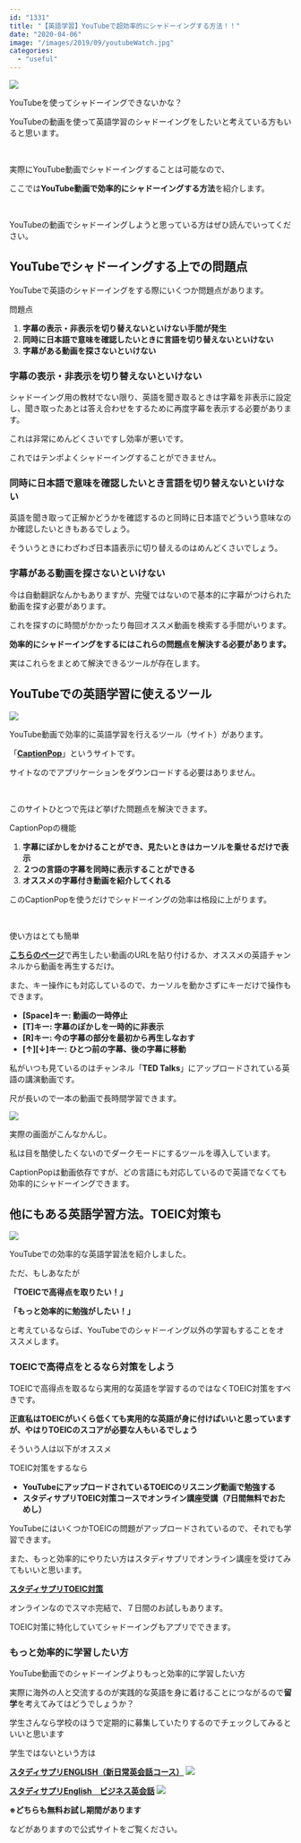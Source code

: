 ```yaml
---
id: "1331"
title: "【英語学習】YouTubeで超効率的にシャドーイングする方法！！"
date: "2020-04-06"
image: "/images/2019/09/youtubeWatch.jpg"
categories: 
  - "useful"
---
```


![](../../assets/images/2020/04/thinking_300x300.png)

YouTubeを使ってシャドーイングできないかな？

YouTubeの動画を使って英語学習のシャドーイングをしたいと考えている方もいると思います。

 

実際にYouTube動画でシャドーイングすることは可能なので、

ここでは**YouTube動画で効率的にシャドーイングする方法**を紹介します。

 

YouTubeの動画でシャドーイングしようと思っている方はぜひ読んでいってください。

## YouTubeでシャドーイングする上での問題点

YouTubeで英語のシャドーイングをする際にいくつか問題点があります。

問題点

1. **字幕の表示・非表示を切り替えないといけない手間が発生**
2. **同時に日本語で意味を確認したいときに言語を切り替えないといけない**
3. **字幕がある動画を探さないといけない**

### 字幕の表示・非表示を切り替えないといけない

シャドーイング用の教材でない限り、英語を聞き取るときは字幕を非表示に設定し、聞き取ったあとは答え合わせをするために再度字幕を表示する必要があります。

これは非常にめんどくさいですし効率が悪いです。

これではテンポよくシャドーイングすることができません。

### 同時に日本語で意味を確認したいとき言語を切り替えないといけない

英語を聞き取って正解かどうかを確認するのと同時に日本語でどういう意味なのか確認したいときもあるでしょう。

そういうときにわざわざ日本語表示に切り替えるのはめんどくさいでしょう。

### 字幕がある動画を探さないといけない

今は自動翻訳なんかもありますが、完璧ではないので基本的に字幕がつけられた動画を探す必要があります。

これを探すのに時間がかかったり毎回オススメ動画を検索する手間がいります。

**効率的にシャドーイングをするにはこれらの問題点を解決する必要があります。**

実はこれらをまとめて解決できるツールが存在します。

## YouTubeでの英語学習に使えるツール

![](../../assets/images/2020/04/captionpop.png)

YouTube動画で効率的に英語学習を行えるツール（サイト）があります。

「[**CaptionPop**](https://www.captionpop.com/?nl=ja&tl=en)」というサイトです。

サイトなのでアプリケーションをダウンロードする必要はありません。

 

このサイトひとつで先ほど挙げた問題点を解決できます。

CaptionPopの機能

1. **字幕にぼかしをかけることができ、見たいときはカーソルを乗せるだけで表示**
2. **２つの言語の字幕を同時に表示することができる**
3. **オススメの字幕付き動画を紹介してくれる**

このCaptionPopを使うだけでシャドーイングの効率は格段に上がります。

 

使い方はとても簡単

[**こちらのページ**](https://www.captionpop.com/search?nl=ja&tl=en)で再生したい動画のURLを貼り付けるか、オススメの英語チャンネルから動画を再生するだけ。

また、キー操作にも対応しているので、カーソルを動かさずにキーだけで操作もできます。

- **\[Space\]キー: 動画の一時停止**
- **\[T\]キー: 字幕のぼかしを一時的に非表示**
- **\[R\]キー: 今の字幕の部分を最初から再生しなおす**
- **\[↑\]\[↓\]キー: ひとつ前の字幕、後の字幕に移動**

私がいつも見ているのはチャンネル「**TED Talks**」にアップロードされている英語の講演動画です。

尺が長いので一本の動画で長時間学習できます。

![](../../assets/images/2020/04/tedtalksoncp.png)

実際の画面がこんなかんじ。

私は目を酷使したくないのでダークモードにするツールを導入しています。

CaptionPopは動画依存ですが、どの言語にも対応しているので英語でなくても効率的にシャドーイングできます。

## 他にもある英語学習方法。TOEIC対策も

![](../../assets/images/2020/04/language-en.jpg)

YouTubeでの効率的な英語学習法を紹介しました。

ただ、もしあなたが

**「TOEICで高得点を取りたい！」**

**「もっと効率的に勉強がしたい！」**

と考えているならば、YouTubeでのシャドーイング以外の学習もすることをオススメします。

### TOEICで高得点をとるなら対策をしよう

TOEICで高得点を取るなら実用的な英語を学習するのではなくTOEIC対策をすべきです。

**正直私はTOEICがいくら低くても実用的な英語が身に付けばいいと思っていますが、やはりTOEICのスコアが必要な人もいるでしょう**

そういう人は以下がオススメ

TOEIC対策をするなら

- **YouTubeにアップロードされているTOEICのリスニング動画で勉強する**
- **スタディサプリTOEIC対策コースでオンライン講座受講（7日間無料でおためし）**

YouTubeにはいくつかTOEICの問題がアップロードされているので、それでも学習できます。

また、もっと効率的にやりたい方はスタディサプリでオンライン講座を受けてみてもいいと思います。

**[スタディサプリTOEIC対策](https://eigosapuri.jp/)**

オンラインなのでスマホ完結で、７日間のお試しもあります。

TOEIC対策に特化していてシャドーイングもアプリでできます。

### もっと効率的に学習したい方

YouTube動画でのシャドーイングよりもっと効率的に学習したい方

実際に海外の人と交流するのが実践的な英語を身に着けることにつながるので**留学**を考えてみてはどうでしょうか？

学生さんなら学校のほうで定期的に募集していたりするのでチェックしてみるといいと思います

学生ではないという方は

**[スタディサプリENGLISH（新日常英会話コース）](https://px.a8.net/svt/ejp?a8mat=3BBEJN+C6SIE2+3AQG+ZQ80I) ![](https://www16.a8.net/0.gif?a8mat=3BBEJN+C6SIE2+3AQG+ZQ80I)** 

**[スタディサプリEnglish　ビジネス英会話](https://px.a8.net/svt/ejp?a8mat=3BBEJN+C7DXZU+3AQG+TRVYQ) ![](https://www13.a8.net/0.gif?a8mat=3BBEJN+C7DXZU+3AQG+TRVYQ)** 

**※どちらも無料お試し期間があります**

などがありますので公式サイトをご覧ください。
